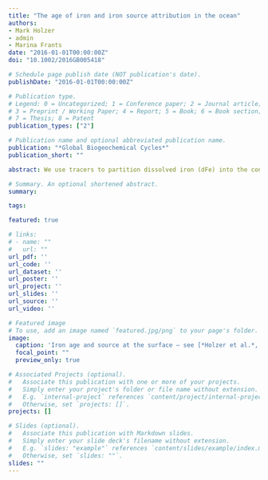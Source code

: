 ```yaml
---
title: "The age of iron and iron source attribution in the ocean"
authors:
- Mark Holzer
- admin
- Marina Frants
date: "2016-01-01T00:00:00Z"
doi: "10.1002/2016GB005418"

# Schedule page publish date (NOT publication's date).
publishDate: "2016-01-01T00:00:00Z"

# Publication type.
# Legend: 0 = Uncategorized; 1 = Conference paper; 2 = Journal article;
# 3 = Preprint / Working Paper; 4 = Report; 5 = Book; 6 = Book section;
# 7 = Thesis; 8 = Patent
publication_types: ["2"]

# Publication name and optional abbreviated publication name.
publication: "*Global Biogeochemical Cycles*"
publication_short: ""

abstract: We use tracers to partition dissolved iron (dFe) into the contributions from each source within a numerical model of the iron cycle without perturbing the system. These contributions are further partitioned according to the time since injection into the ocean, which defines their iron-age spectrum and mean iron age. The utility of these diagnostics is illustrated for a family of inverse model estimates of the iron cycle, constrained by a data-assimilated circulation and available dFe measurements. The source contributions are compared with source anomalies defined as the differences between solutions with and without the source in question. We find that in the Southern Ocean euphotic zone, the hydrothermal and sediment contributions range from 15% to 30% of the total each, which the anomalies underestimate by a factor of ∼2 because of the nonlinearity of scavenging. The iron age is only reset by scavenging and attains a mean of several hundred years in the Southern Ocean euphotic zone, revealing that aeolian iron there is supplied primarily from depth as regenerated dFe. Tagging iron according to source region and pathways shows that 70–80% of the aeolian dFe in the euphotic zone near Antarctica is supplied from north of 46°S via paths that reach below 1 km depth. Hydrothermal iron has the oldest surface mean ages on the order of middepth ventilation times. A measure of uncertainty is provided by the systematic variations of our diagnostics across the family of iron cycle estimates, each member of which has a different aeolian source strength.

# Summary. An optional shortened abstract.
summary: 

tags:

featured: true

# links:
# - name: ""
#   url: ""
url_pdf: ''
url_code: ''
url_dataset: ''
url_poster: ''
url_project: ''
url_slides: ''
url_source: ''
url_video: ''

# Featured image
# To use, add an image named `featured.jpg/png` to your page's folder. 
image:
  caption: 'Iron age and source at the surface — see [*Holzer et al.*, 2016](10.1002/2016GB005418)'
  focal_point: ""
  preview_only: true

# Associated Projects (optional).
#   Associate this publication with one or more of your projects.
#   Simply enter your project's folder or file name without extension.
#   E.g. `internal-project` references `content/project/internal-project/index.md`.
#   Otherwise, set `projects: []`.
projects: []

# Slides (optional).
#   Associate this publication with Markdown slides.
#   Simply enter your slide deck's filename without extension.
#   E.g. `slides: "example"` references `content/slides/example/index.md`.
#   Otherwise, set `slides: ""`.
slides: ""
---
```



